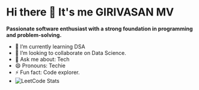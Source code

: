 # Hi there 👋 It's me GIRIVASAN MV

 **Passionate software enthusiast with a strong foundation in programming and problem-solving.**                                             
- 🌱 I’m currently learning DSA
- 👯 I’m looking to collaborate on Data Science.
- 💬 Ask me about: Tech
- 😄 Pronouns: Techie
- ⚡ Fun fact: Code explorer.
- ![LeetCode Stats](https://leetcode.panchajanya.dev/GIRIVASAN_MV?theme=dark&font=KoHo)
